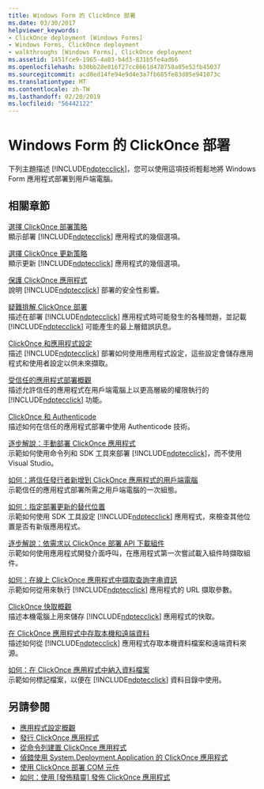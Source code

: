 ```yaml
---
title: Windows Form 的 ClickOnce 部署
ms.date: 03/30/2017
helpviewer_keywords:
- ClickOnce deployment [Windows Forms]
- Windows Forms, ClickOnce deployment
- walkthroughs [Windows Forms], ClickOnce deployment
ms.assetid: 1451fce9-1965-4a03-b4d3-831b5fe4ad66
ms.openlocfilehash: b30bb28e816f27cc8661d478758a05e52fb45037
ms.sourcegitcommit: acd8ed14fe94e9d4e3a7fb685fe83d05e941073c
ms.translationtype: MT
ms.contentlocale: zh-TW
ms.lasthandoff: 02/20/2019
ms.locfileid: "56442122"
---
```

# <a name="clickonce-deployment-for-windows-forms"></a>Windows Form 的 ClickOnce 部署
下列主題描述 [!INCLUDE[ndptecclick](../../../includes/ndptecclick-md.md)]，您可以使用這項技術輕鬆地將 Windows Form 應用程式部署到用戶端電腦。  
  
## <a name="related-sections"></a>相關章節  
 [選擇 ClickOnce 部署策略](/visualstudio/deployment/choosing-a-clickonce-deployment-strategy)  
 顯示部署 [!INCLUDE[ndptecclick](../../../includes/ndptecclick-md.md)] 應用程式的幾個選項。  
  
 [選擇 ClickOnce 更新策略](/visualstudio/deployment/choosing-a-clickonce-update-strategy)  
 顯示更新 [!INCLUDE[ndptecclick](../../../includes/ndptecclick-md.md)] 應用程式的幾個選項。  
  
 [保護 ClickOnce 應用程式](/visualstudio/deployment/securing-clickonce-applications)  
 說明 [!INCLUDE[ndptecclick](../../../includes/ndptecclick-md.md)] 部署的安全性影響。  
  
 [疑難排解 ClickOnce 部署](/visualstudio/deployment/troubleshooting-clickonce-deployments)  
 描述在部署 [!INCLUDE[ndptecclick](../../../includes/ndptecclick-md.md)] 應用程式時可能發生的各種問題，並記載 [!INCLUDE[ndptecclick](../../../includes/ndptecclick-md.md)] 可能產生的最上層錯誤訊息。  
  
 [ClickOnce 和應用程式設定](/visualstudio/deployment/clickonce-and-application-settings)  
 描述 [!INCLUDE[ndptecclick](../../../includes/ndptecclick-md.md)] 部署如何使用應用程式設定，這些設定會儲存應用程式和使用者設定以供未來擷取。  
  
 [受信任的應用程式部署概觀](/visualstudio/deployment/trusted-application-deployment-overview)  
 描述允許信任的應用程式在用戶端電腦上以更高層級的權限執行的 [!INCLUDE[ndptecclick](../../../includes/ndptecclick-md.md)] 功能。  
  
 [ClickOnce 和 Authenticode](/visualstudio/deployment/clickonce-and-authenticode)  
 描述如何在信任的應用程式部署中使用 Authenticode 技術。  
  
 [逐步解說：手動部署 ClickOnce 應用程式](/visualstudio/deployment/walkthrough-manually-deploying-a-clickonce-application)  
 示範如何使用命令列和 SDK 工具來部署 [!INCLUDE[ndptecclick](../../../includes/ndptecclick-md.md)]，而不使用 Visual Studio。  
  
 [如何：將信任發行者新增到 ClickOnce 應用程式的用戶端電腦](/visualstudio/deployment/how-to-add-a-trusted-publisher-to-a-client-computer-for-clickonce-applications)  
 示範信任的應用程式部署所需之用戶端電腦的一次組態。  
  
 [如何：指定部署更新的替代位置](/visualstudio/deployment/how-to-specify-an-alternate-location-for-deployment-updates)  
 示範如何使用 SDK 工具設定 [!INCLUDE[ndptecclick](../../../includes/ndptecclick-md.md)] 應用程式，來檢查其他位置是否有新版應用程式。  
  
 [逐步解說：依需求以 ClickOnce 部署 API 下載組件](/visualstudio/deployment/walkthrough-downloading-assemblies-on-demand-with-the-clickonce-deployment-api)  
 示範如何使用應用程式開發介面呼叫，在應用程式第一次嘗試載入組件時擷取組件。  
  
 [如何：在線上 ClickOnce 應用程式中擷取查詢字串資訊](/visualstudio/deployment/how-to-retrieve-query-string-information-in-an-online-clickonce-application)  
 示範如何從用來執行 [!INCLUDE[ndptecclick](../../../includes/ndptecclick-md.md)] 應用程式的 URL 擷取參數。  
  
 [ClickOnce 快取概觀](/visualstudio/deployment/clickonce-cache-overview)  
 描述本機電腦上用來儲存 [!INCLUDE[ndptecclick](../../../includes/ndptecclick-md.md)] 應用程式的快取。  
  
 [在 ClickOnce 應用程式中存取本機和遠端資料](/visualstudio/deployment/accessing-local-and-remote-data-in-clickonce-applications)  
 描述如何從 [!INCLUDE[ndptecclick](../../../includes/ndptecclick-md.md)] 應用程式存取本機資料檔案和遠端資料來源。  
  
 [如何：在 ClickOnce 應用程式中納入資料檔案](/visualstudio/deployment/how-to-include-a-data-file-in-a-clickonce-application)  
 示範如何標記檔案，以便在 [!INCLUDE[ndptecclick](../../../includes/ndptecclick-md.md)] 資料目錄中使用。  
  
## <a name="see-also"></a>另請參閱
- [應用程式設定概觀](../../../docs/framework/winforms/advanced/application-settings-overview.md)
- [發行 ClickOnce 應用程式](/visualstudio/deployment/publishing-clickonce-applications)
- [從命令列建置 ClickOnce 應用程式](/visualstudio/deployment/building-clickonce-applications-from-the-command-line)
- [偵錯使用 System.Deployment.Application 的 ClickOnce 應用程式](/visualstudio/deployment/debugging-clickonce-applications-that-use-system-deployment-application)
- [使用 ClickOnce 部署 COM 元件](/visualstudio/deployment/deploying-com-components-with-clickonce)
- [如何：使用 [發佈精靈] 發佈 ClickOnce 應用程式](/visualstudio/deployment/how-to-publish-a-clickonce-application-using-the-publish-wizard)
